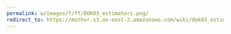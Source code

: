 ```yaml
---
permalink: w/images/f/ff/DOK03_estimators.png/
redirect_to: https://mothur.s3.us-east-2.amazonaws.com/wiki/dok03_estimators.png
---
```


